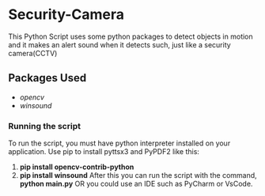 # Security-Camera
This Python Script uses some python packages to detect objects in motion and it makes an alert sound
when it detects such, just like a security camera(CCTV)
## Packages Used
* _opencv_
* _winsound_

### Running the script
To run the script, you must have python interpreter installed on your application.
Use pip to install pyttsx3 and PyPDF2 like this:
1. **pip install opencv-contrib-python**
2. **pip install winsound**
After this you can run the script with the command, **python main.py** OR you could use an IDE such
as PyCharm or VsCode.
